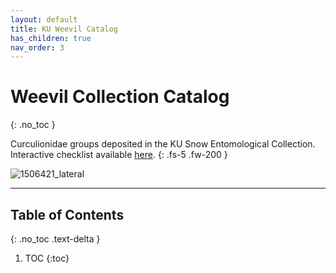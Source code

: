 ```yaml
---
layout: default
title: KU Weevil Catalog
has_children: true
nav_order: 3
---
```


# Weevil Collection Catalog
{: .no_toc }

Curculionidae groups deposited in the KU Snow Entomological Collection. Interactive checklist available [here](https://weevil.symbiota.org/portal/checklists/checklist.php?pid=&clid=16).
{: .fs-5 .fw-200 }

![1506421_lateral](https://github.com/user-attachments/assets/98a03e54-fad2-488e-9f64-7f28a91267e9)

---

## Table of Contents
{: .no_toc .text-delta }

1. TOC
{:toc}


